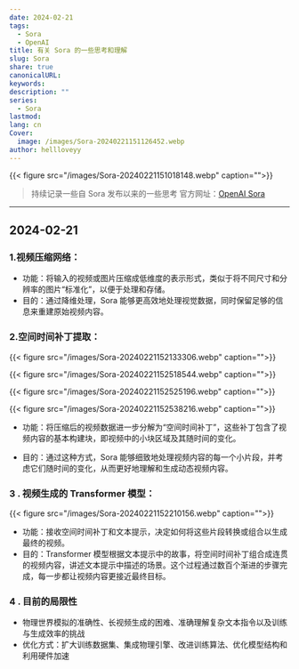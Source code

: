 ```yaml
---
date: 2024-02-21
tags:
  - Sora
  - OpenAI
title: 有关 Sora 的一些思考和理解
slug: Sora
share: true
canonicalURL: 
keywords: 
description: ""
series:
  - Sora
lastmod: 
lang: cn
Cover:
  image: /images/Sora-20240221151126452.webp
author: hellloveyy
---
```



{{< figure src="/images/Sora-20240221151018148.webp" caption="">}}

> 持续记录一些自 Sora 发布以来的一些思考
> 官方网址：[OpenAI Sora](https://openai.com/sora)


---

## 2024-02-21

### **1.视频压缩网络**：

- 功能：将输入的视频或图片压缩成低维度的表示形式，类似于将不同尺寸和分辨率的图片“标准化”，以便于处理和存储。
- 目的：通过降维处理，Sora 能够更高效地处理视觉数据，同时保留足够的信息来重建原始视频内容。

###  **2.空间时间补丁提取**：


{{< figure src="/images/Sora-20240221152133306.webp" caption="">}}

{{< figure src="/images/Sora-20240221152518544.webp" caption="">}}

{{< figure src="/images/Sora-20240221152525196.webp" caption="">}}

{{< figure src="/images/Sora-20240221152538216.webp" caption="">}}

- 功能：将压缩后的视频数据进一步分解为“空间时间补丁”，这些补丁包含了视频内容的基本构建块，即视频中的小块区域及其随时间的变化。

- 目的：通过这种方式，Sora 能够细致地处理视频内容的每一个小片段，并考虑它们随时间的变化，从而更好地理解和生成动态视频内容。

### 3 . **视频生成的 Transformer 模型**：
{{< figure src="/images/Sora-20240221152210156.webp" caption="">}}
- 功能：接收空间时间补丁和文本提示，决定如何将这些片段转换或组合以生成最终的视频。
- 目的：Transformer 模型根据文本提示中的故事，将空间时间补丁组合成连贯的视频内容，讲述文本提示中描述的场景。这个过程通过数百个渐进的步骤完成，每一步都让视频内容更接近最终目标。

### 4 . 目前的局限性
- 物理世界模拟的准确性、长视频生成的困难、准确理解复杂文本指令以及训练与生成效率的挑战
- 优化方式：扩大训练数据集、集成物理引擎、改进训练算法、优化模型结构和利用硬件加速
